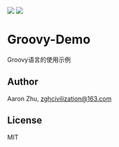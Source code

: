 ![](https://img.shields.io/badge/License-MIT-blueviolet)
![](https://img.shields.io/badge/Language-Groovy-red)

# Groovy-Demo

Groovy语言的使用示例

## Author
Aaron Zhu, zghcivilization@163.com

## License
MIT
